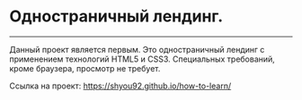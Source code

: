 # Одностраничный лендинг.
------

Данный проект является первым. Это одностраничный лендинг с применением технологий HTML5 и CSS3.
Специальных требований, кроме браузера, просмотр не требует.

Ссылка на проект: https://shyou92.github.io/how-to-learn/

